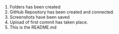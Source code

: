 1. Folders has been created
2. GitHub Repository has been created and connected.
3. Screenshots have been saved
4. Upload of first commit has taken place.
5. This is the README.md

